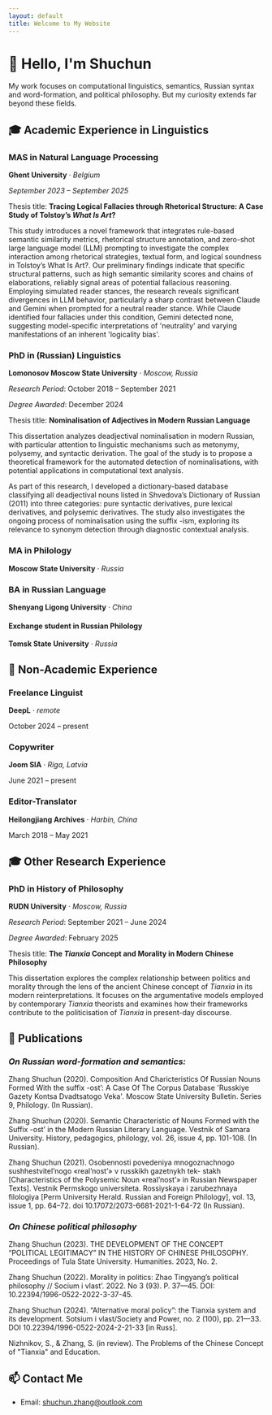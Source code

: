 ```yaml
---
layout: default
title: Welcome to My Website
---
```


# 👋 Hello, I'm Shuchun

My work focuses on computational linguistics, semantics, Russian syntax and word-formation, and political philosophy. But my curiosity extends far beyond these fields.

## 🎓 Academic Experience in Linguistics

### **MAS in Natural Language Processing**
**Ghent University** · *Belgium*

*September 2023 – September 2025*

Thesis title: **Tracing Logical Fallacies through Rhetorical Structure: A Case Study of  Tolstoy’s *What Is Art*?**

This study introduces a novel framework that integrates rule-based semantic similarity metrics, rhetorical structure annotation, and zero-shot large language model (LLM) prompting to investigate the complex interaction among rhetorical strategies, textual form, and logical soundness in Tolstoy’s What Is Art?. Our preliminary findings indicate that specific structural patterns, such as high semantic similarity scores and chains of elaborations, reliably signal areas of potential fallacious reasoning. Employing simulated reader stances, the research reveals significant divergences in LLM behavior, particularly a sharp contrast between Claude and Gemini when prompted for a neutral reader stance. While Claude identified four fallacies under this condition, Gemini detected none, suggesting model-specific interpretations of 'neutrality' and varying manifestations of an inherent 'logicality bias'.

### **PhD in (Russian) Linguistics**  

**Lomonosov Moscow State University** · *Moscow, Russia*

*Research Period*:  October 2018 – September 2021

*Degree Awarded*: December 2024

Thesis title: **Nominalisation of Adjectives in Modern Russian Language**

This dissertation analyzes deadjectival nominalisation in modern Russian, with particular attention to linguistic mechanisms such as metonymy, polysemy, and syntactic derivation. The goal of the study is to propose a theoretical framework for the automated detection of nominalisations, with potential applications in computational text analysis.

As part of this research, I developed a dictionary-based database classifying all deadjectival nouns listed in Shvedova’s Dictionary of Russian (2011) into three categories: pure syntactic derivatives, pure lexical derivatives, and polysemic derivatives. The study also investigates the ongoing process of nominalisation using the suffix -ism, exploring its relevance to synonym detection through diagnostic contextual analysis.

### **MA in Philology**
  
**Moscow State University** · *Russia*

### **BA in Russian Language**
  
**Shenyang Ligong University** · *China*

#### **Exchange student in Russian Philology**
  
**Tomsk State University** · *Russia*

## 👷 Non-Academic Experience

### **Freelance Linguist**
**DeepL** · *remote*

October 2024 – present

### **Copywriter**
**Joom SIA** · *Riga, Latvia*

June 2021 – present

### **Editor-Translator**

**Heilongjiang Archives** · *Harbin, China*

March 2018 – May 2021

## 🎓 Other Research Experience

### **PhD in History of Philosophy**  

**RUDN University** · *Moscow, Russia*  

*Research Period*:  September 2021 – June 2024

*Degree Awarded*: February 2025

Thesis title: **The *Tianxia* Concept and Morality in Modern Chinese Philosophy**

This dissertation explores the complex relationship between politics and morality through the lens of the ancient Chinese concept of *Tianxia* in its modern reinterpretations. It focuses on the argumentative models employed by contemporary *Tianxia* theorists and examines how their frameworks contribute to the politicisation of *Tianxia* in present-day discourse.

## 📑 Publications

### *On Russian word-formation and semantics:*

Zhang Shuchun (2020). Composition And Charicteristics Of Russian Nouns Formed With the suffix -ost’: A Case Of The Corpus Database 'Russkiye Gazety Kontsa Dvadtsatogo Veka'. Moscow State University Bulletin. Series 9, Philology. (In Russian).

Zhang Shuchun (2020). Semantic Characteristic of Nouns Formed with the Suffix -ost’ in the Modern Russian Literary Language. Vestnik of Samara University. History, pedagogics, philology, vol. 26, issue 4, pp. 101-108. (In Russian).

Zhang Shuchun (2021).  Osobennosti povedeniya mnogoznachnogo sushhestvitel’nogo «real’nost’» v russkikh gazetnykh tek- stakh [Characteristics of the Polysemic Noun «real’nost’» in Russian Newspaper Texts]. Vestnik Permskogo universiteta. Rossiyskaya i zarubezhnaya filologiya [Perm University Herald. Russian and Foreign Philology], vol. 13, issue 1, pp. 64–72. doi 10.17072/2073-6681-2021-1-64-72 (In Russian).

### *On Chinese political philosophy*

Zhang Shuchun (2023). THE DEVELOPMENT OF THE CONCEPT “POLITICAL LEGITIMACY” IN THE HISTORY OF CHINESE PHILOSOPHY. Proceedings of Tula State University. Humanities. 2023, No. 2.

Zhang Shuchun (2022).  Morality in politics: Zhao Tingyang’s political philosophy // Socium i vlast’. 2022. No 3 (93). P. 37—45. DOI: 10.22394/1996-0522-2022-3-37-45.

Zhang Shuchun (2024). “Alternative moral policy”: the Tianxia system and its development. Sotsium i vlast/Society and Power, no. 2 (100), pp. 21—33. DOI 10.22394/1996-0522-2024-2-21-33 [in Russ].

Nizhnikov, S., & Zhang, S. (in review). The Problems of the Chinese Concept of "Tianxia" and Education.

## 📫 Contact Me

- Email: [shuchun.zhang@outlook.com](mailto:chun.zhang@outlook.com)
